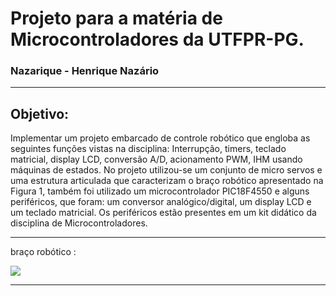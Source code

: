 # Projeto para a matéria de Microcontroladores da UTFPR-PG.

### Nazarique - Henrique Nazário 

-------
## Objetivo:

Implementar um projeto embarcado de controle
robótico que engloba as seguintes funções vistas
na disciplina: Interrupção, timers, teclado
matricial, display LCD, conversão A/D,
acionamento PWM, IHM usando máquinas de
estados.
No projeto utilizou-se um conjunto de micro
servos e uma estrutura articulada que
caracterizam o braço robótico apresentado na
Figura 1, também foi utilizado um
microcontrolador PIC18F4550 e alguns
periféricos, que foram: um conversor
analógico/digital, um display LCD e um teclado
matricial. Os periféricos estão presentes em um
kit didático da disciplina de Microcontroladores.

-------
braço robótico :


![](https://images-americanas.b2w.io/produtos/01/00/img/168714/7/168714761_1GG.jpg)

------
